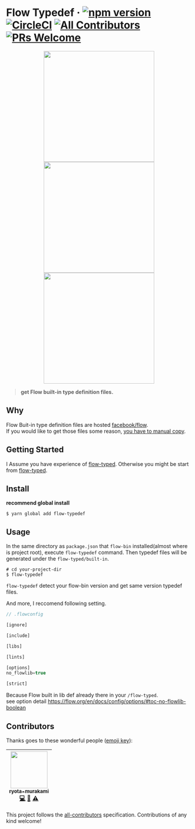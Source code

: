 # Flow Typedef · [![npm version](https://badge.fury.io/js/flow-typedef.svg)](https://badge.fury.io/js/flow-typedef) [![CircleCI](https://circleci.com/gh/ryota-murakami/flow-typedef.svg?style=svg)](https://circleci.com/gh/ryota-murakami/flow-typedef) [![All Contributors](https://img.shields.io/badge/all_contributors-1-orange.svg?style=flat-square)](#contributors) [![PRs Welcome](https://img.shields.io/badge/PRs-welcome-brightgreen.svg?style=flat-square)](http://makeapullrequest.com)

<p align="center">
<img src="https://raw.githubusercontent.com/ryota-murakami/flow-typedef/master/img/Screen%20Shot%202018-10-10%20at%200.05.17.png" height="300"/>

<img src="https://raw.githubusercontent.com/ryota-murakami/flow-typedef/master/img/Screen%20Shot%202018-10-10%20at%200.00.45.png" height="300" />

<img src="https://raw.githubusercontent.com/ryota-murakami/flow-typedef/master/img/Screen%20Shot%202018-10-10%20at%200.01.01.png" height="300" />
<p/>

> **get Flow built-in type definition files.**

## Why
Flow Buit-in type definition files are hosted [facebook/flow](https://github.com/facebook/flow/tree/master/lib).  
If you would like to get those files some reason, [you have to manual copy](https://github.com/facebook/flow/issues/922#issuecomment-146940723).  

## Getting Started
I Assume you have experience of [flow-typed](https://github.com/flow-typed/flow-typed). Otherwise you might be start from [flow-typed](https://github.com/flow-typed/flow-typed).  

## Install
**recommend global install**
```
$ yarn global add flow-typedef
```

## Usage
In the same directory as `package.json` that `flow-bin` installed(almost where is project root),
execute `flow-typedef` command. Then typedef files will be generated under the `flow-typed/built-in`.
```
# cd your-project-dir
$ flow-typedef
```

`flow-typedef` detect your flow-bin version and get same version typedef files.

And more, I reccomend following setting.

```js
// .flowconfig

[ignore]

[include]

[libs]

[lints]

[options]
no_flowlib=true

[strict]

```

Because Flow built in lib def already there in your `/flow-typed`.  
see option detail https://flow.org/en/docs/config/options/#toc-no-flowlib-boolean

## Contributors

Thanks goes to these wonderful people ([emoji key](https://github.com/kentcdodds/all-contributors#emoji-key)):

<!-- ALL-CONTRIBUTORS-LIST:START - Do not remove or modify this section -->
<!-- prettier-ignore -->
| [<img src="https://avatars1.githubusercontent.com/u/5501268?s=400&u=7bf6b1580b95930980af2588ef0057f3e9ec1ff8&v=4" width="100px;"/><br /><sub><b>ryota-murakami</b></sub>](http://ryota-murakami.github.io/)<br />[💻](https://github.com/ryota-murakami/flow-typedef/ryota-murakami/flow-typedef/commits?author=ryota-murakami "Code") [📖](https://github.com/ryota-murakami/flow-typedef/ryota-murakami/flow-typedef/commits?author=ryota-murakami "Documentation") [⚠️](https://github.com/ryota-murakami/flow-typedef/ryota-murakami/flow-typedef/commits?author=ryota-murakami "Tests") |
| :---: |
<!-- ALL-CONTRIBUTORS-LIST:END -->

This project follows the [all-contributors](https://github.com/kentcdodds/all-contributors) specification. Contributions of any kind welcome!
